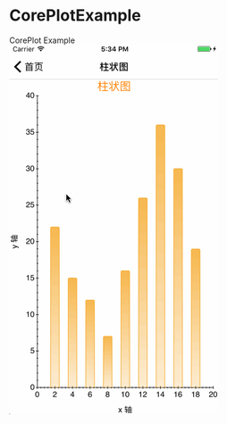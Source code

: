 # CorePlotExample
CorePlot Example    
![效果图演示](https://github.com/WangJace/CorePlotExample/raw/master/CorePlotExample.gif)